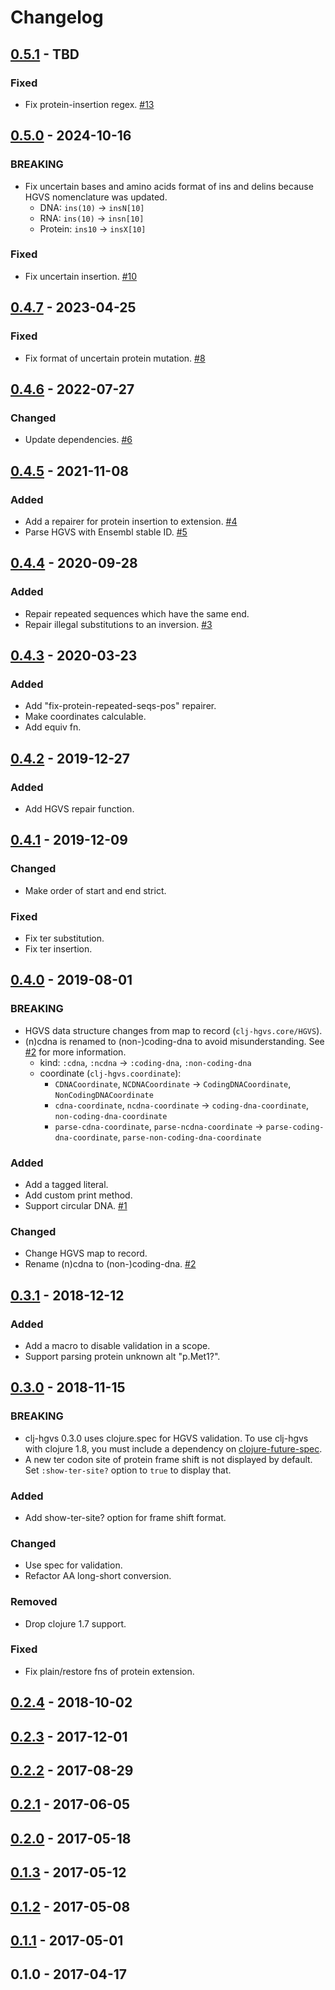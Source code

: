 # Changelog

## [0.5.1] - TBD

### Fixed

- Fix protein-insertion regex. [#13](https://github.com/chrovis/clj-hgvs/pull/13)

## [0.5.0] - 2024-10-16

### BREAKING

- Fix uncertain bases and amino acids format of ins and delins because HGVS nomenclature was updated.
  - DNA: `ins(10)` -> `insN[10]`
  - RNA: `ins(10)` -> `insn[10]`
  - Protein: `ins10` -> `insX[10]`

### Fixed

- Fix uncertain insertion. [#10](https://github.com/chrovis/clj-hgvs/pull/10)

## [0.4.7] - 2023-04-25

### Fixed

- Fix format of uncertain protein mutation. [#8](https://github.com/chrovis/clj-hgvs/pull/8)

## [0.4.6] - 2022-07-27

### Changed

- Update dependencies. [#6](https://github.com/chrovis/clj-hgvs/pull/6)

## [0.4.5] - 2021-11-08

### Added

- Add a repairer for protein insertion to extension. [#4](https://github.com/chrovis/clj-hgvs/pull/4)
- Parse HGVS with Ensembl stable ID. [#5](https://github.com/chrovis/clj-hgvs/pull/5)

## [0.4.4] - 2020-09-28

### Added

- Repair repeated sequences which have the same end.
- Repair illegal substitutions to an inversion. [#3](https://github.com/chrovis/clj-hgvs/pull/3)

## [0.4.3] - 2020-03-23

### Added

- Add "fix-protein-repeated-seqs-pos" repairer.
- Make coordinates calculable.
- Add equiv fn.

## [0.4.2] - 2019-12-27

### Added

- Add HGVS repair function.

## [0.4.1] - 2019-12-09

### Changed

- Make order of start and end strict.

### Fixed

- Fix ter substitution.
- Fix ter insertion.

## [0.4.0] - 2019-08-01

### BREAKING

- HGVS data structure changes from map to record (`clj-hgvs.core/HGVS`).
- (n)cdna is renamed to (non-)coding-dna to avoid misunderstanding. See [#2](https://github.com/chrovis/clj-hgvs/issues/2) for more information.
    - kind: `:cdna`, `:ncdna` → `:coding-dna`, `:non-coding-dna`
    - coordinate (`clj-hgvs.coordinate`):
        - `CDNACoordinate`, `NCDNACoordinate` → `CodingDNACoordinate`, `NonCodingDNACoordinate`
        - `cdna-coordinate`, `ncdna-coordinate` → `coding-dna-coordinate`, `non-coding-dna-coordinate`
        - `parse-cdna-coordinate`, `parse-ncdna-coordinate` → `parse-coding-dna-coordinate`, `parse-non-coding-dna-coordinate`

### Added

- Add a tagged literal.
- Add custom print method.
- Support circular DNA. [#1](https://github.com/chrovis/clj-hgvs/issues/1)

### Changed

- Change HGVS map to record.
- Rename (n)cdna to (non-)coding-dna. [#2](https://github.com/chrovis/clj-hgvs/issues/2)

## [0.3.1] - 2018-12-12

### Added

- Add a macro to disable validation in a scope.
- Support parsing protein unknown alt "p.Met1?".

## [0.3.0] - 2018-11-15

### BREAKING

- clj-hgvs 0.3.0 uses clojure.spec for HGVS validation. To use clj-hgvs with
  clojure 1.8, you must include a dependency on
  [clojure-future-spec](https://github.com/tonsky/clojure-future-spec).
- A new ter codon site of protein frame shift is not displayed by default.
  Set `:show-ter-site?` option to `true` to display that.

### Added

- Add show-ter-site? option for frame shift format.

### Changed

- Use spec for validation.
- Refactor AA long-short conversion.

### Removed

- Drop clojure 1.7 support.

### Fixed

- Fix plain/restore fns of protein extension.

## [0.2.4] - 2018-10-02

## [0.2.3] - 2017-12-01

## [0.2.2] - 2017-08-29

## [0.2.1] - 2017-06-05

## [0.2.0] - 2017-05-18

## [0.1.3] - 2017-05-12

## [0.1.2] - 2017-05-08

## [0.1.1] - 2017-05-01

## 0.1.0 - 2017-04-17

[Unreleased]: https://github.com/chrovis/clj-hgvs/compare/0.5.1...HEAD
[0.5.1]: https://github.com/chrovis/clj-hgvs/compare/0.5.0...0.5.1
[0.5.0]: https://github.com/chrovis/clj-hgvs/compare/0.4.7...0.5.0
[0.4.7]: https://github.com/chrovis/clj-hgvs/compare/0.4.6...0.4.7
[0.4.6]: https://github.com/chrovis/clj-hgvs/compare/0.4.5...0.4.6
[0.4.5]: https://github.com/chrovis/clj-hgvs/compare/0.4.4...0.4.5
[0.4.4]: https://github.com/chrovis/clj-hgvs/compare/0.4.3...0.4.4
[0.4.3]: https://github.com/chrovis/clj-hgvs/compare/0.4.2...0.4.3
[0.4.2]: https://github.com/chrovis/clj-hgvs/compare/0.4.1...0.4.2
[0.4.1]: https://github.com/chrovis/clj-hgvs/compare/0.4.0...0.4.1
[0.4.0]: https://github.com/chrovis/clj-hgvs/compare/0.3.1...0.4.0
[0.3.1]: https://github.com/chrovis/clj-hgvs/compare/0.3.0...0.3.1
[0.3.0]: https://github.com/chrovis/clj-hgvs/compare/0.2.4...0.3.0
[0.2.4]: https://github.com/chrovis/clj-hgvs/compare/0.2.3...0.2.4
[0.2.3]: https://github.com/chrovis/clj-hgvs/compare/0.2.2...0.2.3
[0.2.2]: https://github.com/chrovis/clj-hgvs/compare/0.2.1...0.2.2
[0.2.1]: https://github.com/chrovis/clj-hgvs/compare/0.2.0...0.2.1
[0.2.0]: https://github.com/chrovis/clj-hgvs/compare/0.1.3...0.2.0
[0.1.3]: https://github.com/chrovis/clj-hgvs/compare/0.1.2...0.1.3
[0.1.2]: https://github.com/chrovis/clj-hgvs/compare/0.1.1...0.1.2
[0.1.1]: https://github.com/chrovis/clj-hgvs/compare/0.1.0...0.1.1
